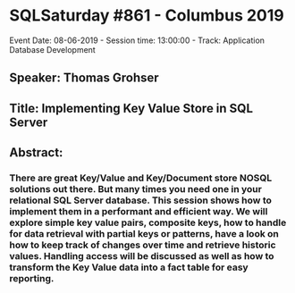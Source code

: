 # SQLSaturday #861 - Columbus 2019
Event Date: 08-06-2019 - Session time: 13:00:00 - Track: Application  Database Development
## Speaker: Thomas Grohser
## Title: Implementing Key Value Store in SQL Server
## Abstract:
### There are great Key/Value and Key/Document store NOSQL solutions out there. But many times you need one in your relational SQL Server database. This session shows how to implement them in a performant and efficient way. We will explore simple key value pairs, composite keys, how to handle for data retrieval with partial keys or patterns, have a look on how to keep track of changes over time and retrieve historic values.  Handling access will be discussed as well as how to transform the Key Value data into a fact table for easy reporting.
